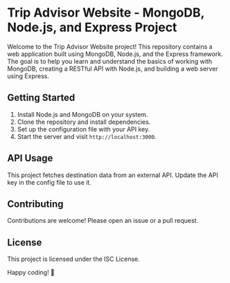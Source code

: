 # Trip Advisor Website - MongoDB, Node.js, and Express Project

Welcome to the Trip Advisor Website project! This repository contains a web application built using MongoDB, Node.js, and the Express framework. The goal is to help you learn and understand the basics of working with MongoDB, creating a RESTful API with Node.js, and building a web server using Express.

## Getting Started

1. Install Node.js and MongoDB on your system.
2. Clone the repository and install dependencies.
3. Set up the configuration file with your API key.
4. Start the server and visit `http://localhost:3000`.

## API Usage

This project fetches destination data from an external API. Update the API key in the config file to use it.

## Contributing

Contributions are welcome! Please open an issue or a pull request.

## License

This project is licensed under the ISC License.

Happy coding! 🚀

